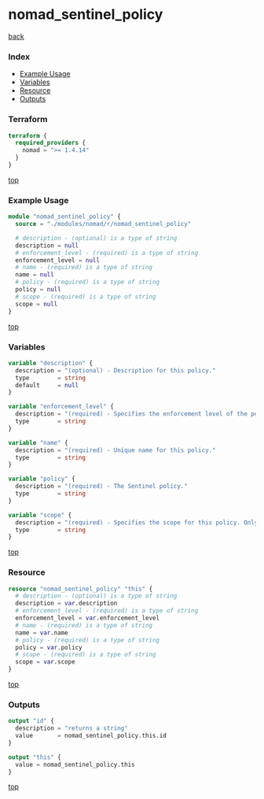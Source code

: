 # nomad_sentinel_policy

[back](../nomad.md)

### Index

- [Example Usage](#example-usage)
- [Variables](#variables)
- [Resource](#resource)
- [Outputs](#outputs)

### Terraform

```terraform
terraform {
  required_providers {
    nomad = ">= 1.4.14"
  }
}
```

[top](#index)

### Example Usage

```terraform
module "nomad_sentinel_policy" {
  source = "./modules/nomad/r/nomad_sentinel_policy"

  # description - (optional) is a type of string
  description = null
  # enforcement_level - (required) is a type of string
  enforcement_level = null
  # name - (required) is a type of string
  name = null
  # policy - (required) is a type of string
  policy = null
  # scope - (required) is a type of string
  scope = null
}
```

[top](#index)

### Variables

```terraform
variable "description" {
  description = "(optional) - Description for this policy."
  type        = string
  default     = null
}

variable "enforcement_level" {
  description = "(required) - Specifies the enforcement level of the policy."
  type        = string
}

variable "name" {
  description = "(required) - Unique name for this policy."
  type        = string
}

variable "policy" {
  description = "(required) - The Sentinel policy."
  type        = string
}

variable "scope" {
  description = "(required) - Specifies the scope for this policy. Only 'submit-job' is currently supported."
  type        = string
}
```

[top](#index)

### Resource

```terraform
resource "nomad_sentinel_policy" "this" {
  # description - (optional) is a type of string
  description = var.description
  # enforcement_level - (required) is a type of string
  enforcement_level = var.enforcement_level
  # name - (required) is a type of string
  name = var.name
  # policy - (required) is a type of string
  policy = var.policy
  # scope - (required) is a type of string
  scope = var.scope
}
```

[top](#index)

### Outputs

```terraform
output "id" {
  description = "returns a string"
  value       = nomad_sentinel_policy.this.id
}

output "this" {
  value = nomad_sentinel_policy.this
}
```

[top](#index)